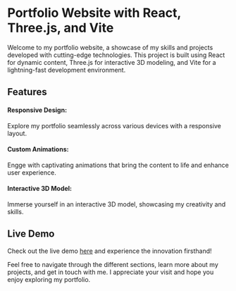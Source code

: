 
# Portfolio Website with React, Three.js, and Vite
Welcome to my portfolio website, a showcase of my skills and projects developed with cutting-edge technologies. This project is built using React for dynamic content, Three.js for interactive 3D modeling, and Vite for a lightning-fast development environment.

## Features
#### Responsive Design: 
Explore my portfolio seamlessly across various devices with a responsive layout.
#### Custom Animations: 
Engge with captivating animations that bring the content to life and enhance user experience.
#### Interactive 3D Model: 
Immerse yourself in an interactive 3D model, showcasing my creativity and skills.
## Live Demo
Check out the live demo [here](https://aleksandraportfolioweb.000webhostapp.com/) and experience the innovation firsthand!

Feel free to navigate through the different sections, learn more about my projects, and get in touch with me. I appreciate your visit and hope you enjoy exploring my portfolio.

